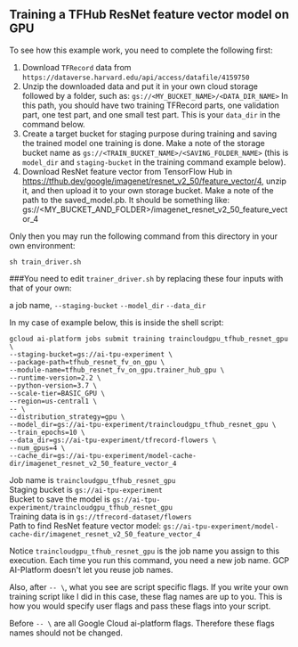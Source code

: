 ## Training a TFHub ResNet feature vector model on GPU


To see how this example work, you need to complete the following first:

1. Download `TFRecord` data from `https://dataverse.harvard.edu/api/access/datafile/4159750`
2. Unzip the downloaded data and put it in your own cloud storage followed by a folder, such as: `gs://<MY_BUCKET_NAME>/<DATA_DIR_NAME>`
    In this path, you should have two training TFRecord parts, one validation part, one test part, and one small test part. This is your `data_dir` in the command below.
3. Create a target bucket for staging purpose during training and saving the trained model one training is done. Make a note of the storage bucket name as `gs://<TRAIN_BUCKET_NAME>/<SAVING_FOLDER_NAME>` (this is `model_dir` and `staging-bucket` in the training command example below).
4. Download ResNet feature vector from TensorFlow Hub in https://tfhub.dev/google/imagenet/resnet_v2_50/feature_vector/4, unzip it, and then upload it to your own storage bucket. Make a note of the path to the saved_model.pb. It should be something like: gs://<MY_BUCKET_AND_FOLDER>/imagenet_resnet_v2_50_feature_vector_4


Only then you may run the following command from this directory in your own environment:

```console
sh train_driver.sh
```

###You need to edit `trainer_driver.sh` by replacing these four inputs with that of your own: 

a job name,
`--staging-bucket`
`--model_dir`
`--data_dir`

In my case of example below, this is inside the shell script:

```console
gcloud ai-platform jobs submit training traincloudgpu_tfhub_resnet_gpu \
--staging-bucket=gs://ai-tpu-experiment \
--package-path=tfhub_resnet_fv_on_gpu \
--module-name=tfhub_resnet_fv_on_gpu.trainer_hub_gpu \
--runtime-version=2.2 \
--python-version=3.7 \
--scale-tier=BASIC_GPU \
--region=us-central1 \
-- \
--distribution_strategy=gpu \
--model_dir=gs://ai-tpu-experiment/traincloudgpu_tfhub_resnet_gpu \
--train_epochs=10 \
--data_dir=gs://ai-tpu-experiment/tfrecord-flowers \
--num_gpus=4 \
--cache_dir=gs://ai-tpu-experiment/model-cache-dir/imagenet_resnet_v2_50_feature_vector_4
```

Job name is `traincloudgpu_tfhub_resnet_gpu`  
Staging bucket is `gs://ai-tpu-experiment`  
Bucket to save the model is `gs://ai-tpu-experiment/traincloudgpu_tfhub_resnet_gpu`   
Training data is in `gs://tfrecord-dataset/flowers`  
Path to find ResNet feature vector model: `gs://ai-tpu-experiment/model-cache-dir/imagenet_resnet_v2_50_feature_vector_4`  

Notice `traincloudgpu_tfhub_resnet_gpu` is the job name you assign to this execution. Each time you run this command, you need a new job name. GCP AI-Platform doesn't let you reuse job names.




Also, after `-- \`, what you see are script specific flags. If you write your own training script like I did in this case, these flag names are up to you. This is how you would specify user flags and pass these flags into your script.

Before `-- \` are all Google Cloud ai-platform flags. Therefore these flags names should not be changed.